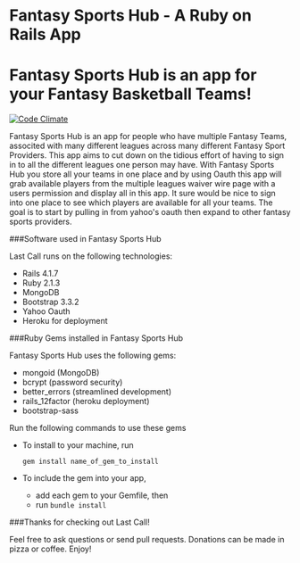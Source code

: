 Fantasy Sports Hub - A Ruby on Rails App
==========

Fantasy Sports Hub is an app for your Fantasy Basketball Teams!
==========

[![Code Climate](https://codeclimate.com/github/iposton/fantasyapp2/badges/gpa.svg)](https://codeclimate.com/github/iposton/fantasyapp2)

Fantasy Sports Hub is an app for people who have multiple Fantasy Teams, associted with many different leagues across many different Fantasy Sport Providers. This app aims to cut down on the tidious effort of having to sign in to all the different leagues one person may have. With Fantasy Sports Hub you store all your teams in one place and by using Oauth this app will grab available players from the multiple leagues waiver wire page with a users permission and display all in this app. It sure would be nice to sign into one place to see which players are available for all your teams. The goal is to start by pulling in from yahoo's oauth then expand to other fantasy sports providers. 

###Software used in Fantasy Sports Hub

Last Call runs on the following technologies:

* Rails 4.1.7
* Ruby 2.1.3
* MongoDB 
* Bootstrap 3.3.2
* Yahoo Oauth
* Heroku for deployment



###Ruby Gems installed in Fantasy Sports Hub

Fantasy Sports Hub uses the following gems:

* mongoid (MongoDB)
* bcrypt (password security)
* better_errors (streamlined development)
* rails_12factor (heroku deployment)
* bootstrap-sass


Run the following commands to use these gems

* To install to your machine, run

	`gem install name_of_gem_to_install`
	
* To include the gem into your app, 

	* add each gem to your Gemfile, then
	* run `bundle install`
	

	
###Thanks for checking out Last Call!

Feel free to ask questions or send pull requests. Donations can be made in pizza or coffee. Enjoy!







